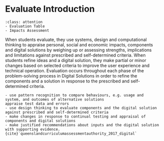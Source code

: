 # Evaluate Introduction
```{admonition} Tools used to complete the Evaluate phase:
:class: attention
- Evaluation Table
- Impacts Assessment
```
When students evaluate, they use systems, design and computational thinking to appraise personal, social and economic impacts, components and digital solutions by weighing up or assessing strengths, implications and limitations against prescribed and self-determined criteria. When students refine ideas and a digital solution, they make partial or minor changes based on selected criteria to improve the user experience and technical operation. Evaluation occurs throughout each phase of the problem-solving process in Digital Solutions in order to refine the components and a solution in response to the prescribed and self-determined criteria.

```{admonition} To evaluate and refine, students:
- use pattern recognition to compare behaviours, e.g. usage and system, and outcomes of alternative solutions
appraise test data and errors
- use design thinking to evaluate components and the digital solution against prescribed and self-determined criteria
- make changes in response to continual testing and appraisal of components and digital solutions
- make justified recommendations about inputs and the digital solution with supporting evidence.{cite}`queenslandcurriculumassessmentauthority_2017_digital`
```